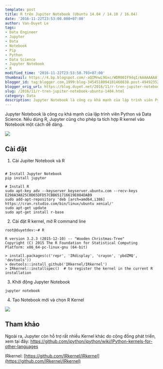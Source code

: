 ```yaml
---
template: post
title: R trên Jupiter Notebook (Ubuntu 14.04 / 14.10 / 16.04)
date: '2016-11-22T23:53:00.000+07:00'
author: Van-Duyet Le
tags:
- Data Engineer
- Jupyter
- Data
- Notebook
- Pip
- Python
- Data Science
- Jupyter Notebook
- R
modified_time: '2016-11-22T23:53:50.793+07:00'
thumbnail: https://4.bp.blogspot.com/-aQIMnwL9Gxc/WDR00IF9dqI/AAAAAAAAf9w/ZvplzJNUtI8vjWh2nF8_kVJZoYF3fHF9QCLcB/s1600/Screenshot%2Bfrom%2B2016-11-22%2B23-39-25.png
blogger_id: tag:blogger.com,1999:blog-3454518094181460838.post-4949235243928754693
blogger_orig_url: https://blog.duyet.net/2016/11/r-tren-jupiter-notebook-ubuntu-1404.html
slug: /2016/11/r-tren-jupiter-notebook-ubuntu-1404.html
category: Data
description: Jupyter Notebook là công cụ khá mạnh của lập trình viên Python và Data Science. Nếu dùng R, Jupyter cũng cho phép ta tích hợp R kernel vào Notebook một cách dễ dàng.
---
```


Jupyter Notebook là công cụ khá mạnh của lập trình viên Python và Data Science. Nếu dùng R, Jupyter cũng cho phép ta tích hợp R kernel vào Notebook một cách dễ dàng.

![](https://4.bp.blogspot.com/-aQIMnwL9Gxc/WDR00IF9dqI/AAAAAAAAf9w/ZvplzJNUtI8vjWh2nF8_kVJZoYF3fHF9QCLcB/s1600/Screenshot%2Bfrom%2B2016-11-22%2B23-39-25.png)

## Cài đặt ##
1. Cài Jupiter Notebook và  R

```

# Install Jupyter Notebook 
pip install jupyter

# Install R
sudo apt-key adv --keyserver keyserver.ubuntu.com --recv-keys E298A3A825C0D65DFD57CBB651716619E084DAB9
sudo add-apt-repository 'deb [arch=amd64,i386] https://cran.rstudio.com/bin/linux/ubuntu xenial/'
sudo apt-get update
sudo apt-get install r-base
```

2. Cài đặt R kernel, mở R command line

```
root@duyetdev:~# R

R version 3.2.3 (2015-12-10) -- "Wooden Christmas-Tree"
Copyright (C) 2015 The R Foundation for Statistical Computing
Platform: x86_64-pc-linux-gnu (64-bit)

> install.packages(c('repr', 'IRdisplay', 'crayon', 'pbdZMQ', 'devtools'))
> devtools::install_github('IRkernel/IRkernel')
> IRkernel::installspec()  # to register the kernel in the current R installation

```

3. Khởi động Jupyter Notebook   

```
jupyter notebook 
```

4. Tạo Notebook mới và chọn R Kernel   

![](https://1.bp.blogspot.com/-msKKn9TC3QM/WDR3Z66_pXI/AAAAAAAAf98/pxS7bxjnjOIKszldYK4vh8ZUH2Q8kui2QCK4B/s1600/kernel-select.png)

## Tham khảo 

Ngoài ra, Jupyter còn hỗ trợ rất nhiều Kernel khác do cộng đồng phát triển, xem tại đây: [https://github.com/ipython/ipython/wiki/IPython-kernels-for-other-languages ](https://github.com/ipython/ipython/wiki/IPython-kernels-for-other-languages)

IRkernel: [https://github.com/IRkernel/IRkernel](https://github.com/IRkernel/IRkernel)
